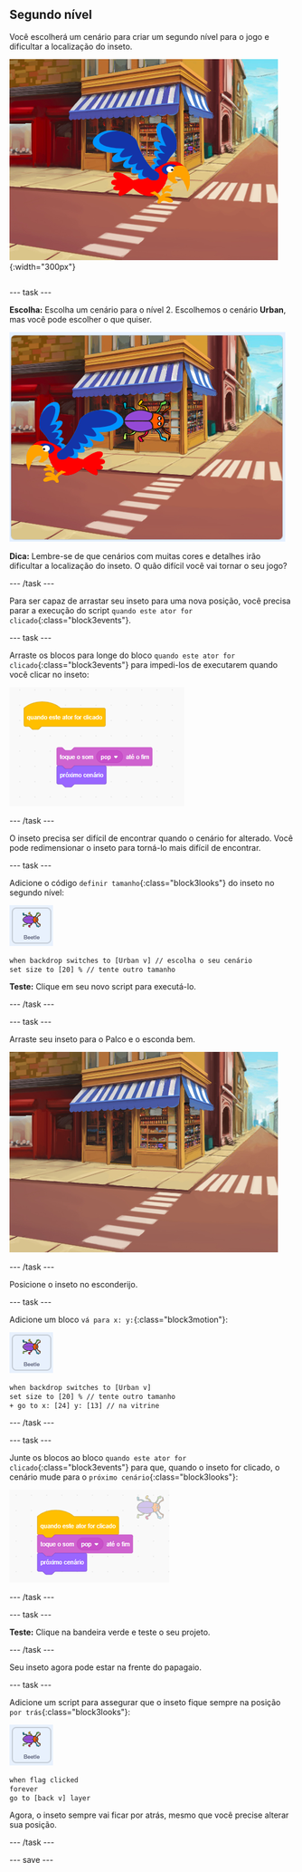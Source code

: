 ## Segundo nível

<div style="display: flex; flex-wrap: wrap">
<div style="flex-basis: 200px; flex-grow: 1; margin-right: 15px;">
Você escolherá um cenário para criar um segundo nível para o jogo e dificultar a localização do inseto. 
</div>
<div>

![Uma cena na rua com um inseto oculto.](images/second-level.png){:width="300px"}

</div>
</div>

--- task ---

**Escolha:** Escolha um cenário para o nível 2. Escolhemos o cenário **Urban**, mas você pode escolher o que quiser.

![](images/insert-urban-backdrop.png)

**Dica:** Lembre-se de que cenários com muitas cores e detalhes irão dificultar a localização do inseto. O quão difícil você vai tornar o seu jogo?

--- /task ---

Para ser capaz de arrastar seu inseto para uma nova posição, você precisa parar a execução do script `quando este ator for clicado`{:class="block3events"}.

--- task ---

Arraste os blocos para longe do bloco `quando este ator for clicado`{:class="block3events"} para impedi-los de executarem quando você clicar no inseto:

![](images/breaking-script.png)

--- /task ---

O inseto precisa ser difícil de encontrar quando o cenário for alterado. Você pode redimensionar o inseto para torná-lo mais difícil de encontrar.

--- task ---

Adicione o código `definir tamanho`{:class="block3looks"} do inseto no segundo nível:

![O ator inseto.](images/bug-sprite.png)

```blocks3
when backdrop switches to [Urban v] // escolha o seu cenário
set size to [20] % // tente outro tamanho 
```

**Teste:** Clique em seu novo script para executá-lo.

--- /task ---

--- task ---

Arraste seu inseto para o Palco e o esconda bem.

![O bug escondido na vitrine da loja no meio do cenário.](images/hidden-urban-backdrop.png)

--- /task ---

Posicione o inseto no esconderijo.

--- task ---

Adicione um bloco `vá para x: y:`{:class="block3motion"}:

![O ator inseto.](images/bug-sprite.png)

```blocks3
when backdrop switches to [Urban v]
set size to [20] % // tente outro tamanho 
+ go to x: [24] y: [13] // na vitrine
```

--- /task ---

--- task ---

Junte os blocos ao bloco `quando este ator for clicado`{:class="block3events"} para que, quando o inseto for clicado, o cenário mude para o `próximo cenário`{:class="block3looks"}:

![](images/fixed-script.png)

--- /task ---

--- task ---

**Teste:** Clique na bandeira verde e teste o seu projeto.

--- /task ---

Seu inseto agora pode estar na frente do papagaio.

--- task ---

Adicione um script para assegurar que o inseto fique sempre na posição `por trás`{:class="block3looks"}:

![O ator inseto.](images/bug-sprite.png)

```blocks3
when flag clicked
forever
go to [back v] layer
```

Agora, o inseto sempre vai ficar por atrás, mesmo que você precise alterar sua posição.

--- /task ---

--- save ---
